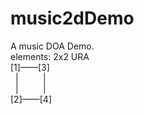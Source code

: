 # music2dDemo

A music DOA Demo.   
elements: 2x2 URA   
\[1]——[3]    
&nbsp;&nbsp;|&nbsp;&nbsp;&nbsp;&nbsp;&nbsp;&nbsp;&nbsp;&nbsp;&nbsp;&nbsp;|   
&nbsp;&nbsp;|&nbsp;&nbsp;&nbsp;&nbsp;&nbsp;&nbsp;&nbsp;&nbsp;&nbsp;&nbsp;|   
\[2]——[4]  
